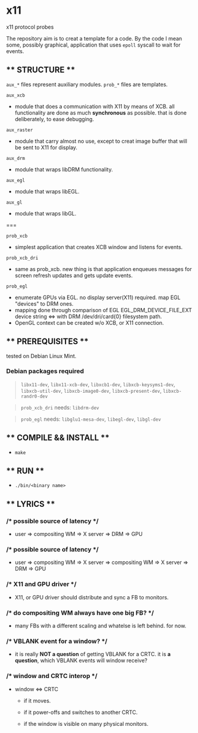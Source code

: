 # x11
x11 protocol probes

The repository aim is to creat a template for a code. By the code I mean some, possibly graphical, application that uses `epoll` syscall to wait for events.

## ** STRUCTURE **

`aux_*` files represent auxiliary modules. `prob_*` files are templates.  

  

`aux_xcb`    
 - module that does a communication with X11 by means of XCB. all functionality are done as much **synchronous** as possible. that is done deliberately, to ease debugging.

`aux_raster` 
 - module that carry almost no use, except to creat image buffer that will be sent to X11 for display.

`aux_drm` 
 - module that wraps libDRM functionality.

`aux_egl`
 - module that wraps libEGL.

`aux_gl` 
 - module that wraps libGL.

===

`prob_xcb`     
 - simplest application that creates XCB window and listens for events.

`prob_xcb_dri` 
 - same as prob_xcb. new thing is that application enqueues messages for screen refresh updates and gets update events.

`prob_egl`     
 - enumerate GPUs via EGL. no display server(X11) required. map EGL "devices" to DRM ones. 
 - mapping done through comparison of EGL EGL_DRM_DEVICE_FILE_EXT device string <=> with DRM /dev/dri/card{0} filesystem path.
 - OpenGL context can be created w/o XCB, or X11 connection.

## ** PREREQUISITES **

tested on Debian Linux Mint.

### Debian packages required
  > `libx11-dev`, `libx11-xcb-dev`, `libxcb1-dev`, `libxcb-keysyms1-dev`, `libxcb-util-dev`, `libxcb-image0-dev`, `libxcb-present-dev`, `libxcb-randr0-dev`
  
  > `prob_xcb_dri` needs: `libdrm-dev`
  
  > `prob_egl` needs: `libglu1-mesa-dev`, `libegl-dev`, `libgl-dev`

## ** COMPILE && INSTALL **

  * `make`
   

## ** RUN **

  * `./bin/<binary name>`
   

## ** LYRICS **

### /* possible source of latency */

 * user => compositing WM => X server => DRM => GPU

### /* possible source of latency */

 * user => compositing WM => X server => compositing WM => X server => DRM => GPU

### /* X11 and GPU driver */

* X11, or GPU driver should distribute and sync a FB to monitors. 

### /* do compositing WM always have one big FB? */

* many FBs with a different scaling and whatelse is left behind. for now.

### /* VBLANK event for a window? */

* it is really **NOT a question** of getting VBLANK for a CRTC. it is **a question**, which VBLANK events will window receive?

### /* window and CRTC interop */

* window <=> CRTC

  - if it moves.
    
  - if it power-offs and switches to another CRTC.
  
  - if the window is visible on many physical monitors.
